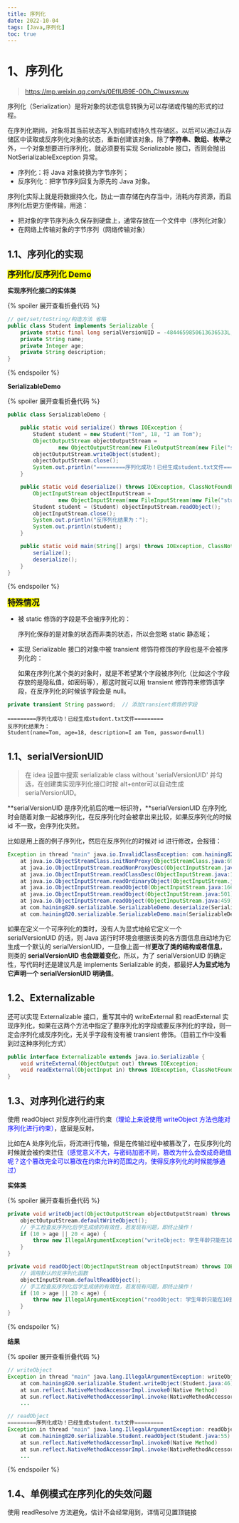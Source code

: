 ```yaml
---
title: 序列化
date: 2022-10-04
tags: [Java,序列化]
toc: true
---
```


# 1、序列化

> https://mp.weixin.qq.com/s/0EfIUB9E-0Oh_Clwuxswuw

序列化（Serialization）是将对象的状态信息转换为可以存储或传输的形式的过程。

在序列化期间，对象将其当前状态写入到临时或持久性存储区。以后可以通过从存储区中读取或反序列化对象的状态，重新创建该对象。除了**字符串、数组、枚举**之外，一个对象想要进行序列化，就必须要有实现 Serializable 接口，否则会抛出 NotSerializableException 异常。

- 序列化：将 Java 对象转换为字节序列；
- 反序列化：把字节序列回复为原先的 Java 对象。

<!--more-->

序列化实际上就是将数据持久化，防止一直存储在内存当中，消耗内存资源，而且序列化后更方便传输，用途：

- 把对象的字节序列永久保存到硬盘上，通常存放在一个文件中（序列化对象）
- 在网络上传输对象的字节序列（网络传输对象）

## 1.1、序列化的实现

<font size=4 style="font-weight:bold;background:yellow;">序列化/反序列化 Demo</font>

**实现序列化接口的实体类**

{% spoiler 展开查看折叠代码 %}

```java
// get/set/toString/构造方法 省略
public class Student implements Serializable {
    private static final long serialVersionUID = -4844659850613636533L;
    private String name;
    private Integer age;
    private String description;
}
```

{% endspoiler %}

**SerializableDemo**

{% spoiler 展开查看折叠代码 %}

```java
public class SerializableDemo {

    public static void serialize() throws IOException {
        Student student = new Student("Tom", 18, "I am Tom");
        ObjectOutputStream objectOutputStream =
                new ObjectOutputStream(new FileOutputStream(new File("student.txt")));
        objectOutputStream.writeObject(student);
        objectOutputStream.close();
        System.out.println("=========序列化成功！已经生成student.txt文件=========");
    }

    public static void deserialize() throws IOException, ClassNotFoundException {
        ObjectInputStream objectInputStream =
                new ObjectInputStream(new FileInputStream(new File("student.txt")));
        Student student = (Student) objectInputStream.readObject();
        objectInputStream.close();
        System.out.println("反序列化结果为：");
        System.out.println(student);
    }

    public static void main(String[] args) throws IOException, ClassNotFoundException {
        serialize();
        deserialize();
    }
}
```

{% endspoiler %}

<font size=4 style="font-weight:bold;background:yellow;">特殊情况</font>

- 被 static 修饰的字段是不会被序列化的：

  序列化保存的是对象的状态而非类的状态，所以会忽略 static 静态域；

- 实现 Serializable 接口的对象中被 transient 修饰符修饰的字段也是不会被序列化的：

  如果在序列化某个类的对象时，就是不希望某个字段被序列化（比如这个字段存放的是隐私值，如密码等），那这时就可以用 transient 修饰符来修饰该字段，在反序列化的时候该字段会是 null。

```java
private transient String password;	// 添加transient修饰的字段
```

```
=========序列化成功！已经生成student.txt文件=========
反序列化结果为：
Student(name=Tom, age=18, description=I am Tom, password=null)
```

## 1.1、serialVersionUID

> 在 idea 设置中搜索 serializable class without 'serialVersionUID' 并勾选，在创建类实现序列化接口时按 alt+enter可以自动生成 serialVersionUID。

**serialVersionUID 是序列化前后的唯一标识符，**serialVersionUID 在序列化时会随着对象一起被序列化，在反序列化时会被拿出来比较，如果反序列化的时候 id 不一致，会序列化失败。

比如是用上面的例子序列化，然后在反序列化的时候对 id 进行修改，会报错：

```java
Exception in thread "main" java.io.InvalidClassException: com.haining820.serializable.Student; local class incompatible: stream classdesc serialVersionUID = -4844659850613636522, local class serialVersionUID = -4844659850613636533
	at java.io.ObjectStreamClass.initNonProxy(ObjectStreamClass.java:699)
	at java.io.ObjectInputStream.readNonProxyDesc(ObjectInputStream.java:2001)
	at java.io.ObjectInputStream.readClassDesc(ObjectInputStream.java:1848)
	at java.io.ObjectInputStream.readOrdinaryObject(ObjectInputStream.java:2158)
	at java.io.ObjectInputStream.readObject0(ObjectInputStream.java:1665)
	at java.io.ObjectInputStream.readObject(ObjectInputStream.java:501)
	at java.io.ObjectInputStream.readObject(ObjectInputStream.java:459)
	at com.haining820.serializable.SerializableDemo.deserialize(SerializableDemo.java:31)
	at com.haining820.serializable.SerializableDemo.main(SerializableDemo.java:39)
```

如果在定义一个可序列化的类时，没有人为显式地给它定义一个 serialVersionUID 的话，则 Java 运行时环境会根据该类的各方面信息自动地为它生成一个默认的 serialVersionUID，一旦像上面一样**更改了类的结构或者信息**，则类的 **serialVersionUID 也会跟着变化**，所以，为了 serialVersionUID 的确定性，写代码时还是建议凡是 implements Serializable 的类，都最好**人为显式地为它声明一个 serialVersionUID 明确值**。

## 1.2、Externalizable

还可以实现 Externalizable 接口，重写其中的 writeExternal 和 readExternal 实现序列化，如果在这两个方法中指定了要序列化的字段或要反序列化的字段，则一定会序列化或反序列化，无关乎字段有没有被 transient 修饰。（目前工作中没看到过这种序列化方式）

```java
public interface Externalizable extends java.io.Serializable {
    void writeExternal(ObjectOutput out) throws IOException;
    void readExternal(ObjectInput in) throws IOException, ClassNotFoundException;
}
```

## 1.3、对序列化进行约束

使用 readObject 对反序列化进行约束<font color='#0000ff'>（理论上来说使用 writeObject 方法也能对序列化进行约束）</font>，底层是反射。

比如在A 处序列化后，将流进行传输，但是在传输过程中被篡改了，在反序列化的时候就会被约束拦住<font color='#0000ff'>（感觉意义不大，与密码加密不同，篡改为什么会改成奇葩值呢？这个篡改完全可以篡改在约束允许的范围之内，使得反序列化的时候能够通过）</font>

**实体类**

{% spoiler 展开查看折叠代码 %}

```java
private void writeObject(ObjectOutputStream objectOutputStream) throws IOException {
    objectOutputStream.defaultWriteObject();
    // 手工检查反序列化后学生成绩的有效性，若发现有问题，即终止操作！
    if (10 > age || 20 < age) {
        throw new IllegalArgumentException("writeObject: 学生年龄只能在10到20之间！");
    }
}

private void readObject(ObjectInputStream objectInputStream) throws IOException, ClassNotFoundException {
    // 调用默认的反序列化函数
    objectInputStream.defaultReadObject();
    // 手工检查反序列化后学生成绩的有效性，若发现有问题，即终止操作！
    if (10 > age || 20 < age) {
        throw new IllegalArgumentException("readObject: 学生年龄只能在10到20之间！");
    }
}
```

{% endspoiler %}

**结果**

{% spoiler 展开查看折叠代码 %}

```java
// writeObject
Exception in thread "main" java.lang.IllegalArgumentException: writeObject: 学生年龄只能在10到20之间！
	at com.haining820.serializable.Student.writeObject(Student.java:46)
	at sun.reflect.NativeMethodAccessorImpl.invoke0(Native Method)
	at sun.reflect.NativeMethodAccessorImpl.invoke(NativeMethodAccessorImpl.java:62)
	...

// readObject
=========序列化成功！已经生成student.txt文件=========
Exception in thread "main" java.lang.IllegalArgumentException: readObject: 学生年龄只能在10到20之间！
	at com.haining820.serializable.Student.readObject(Student.java:55)
	at sun.reflect.NativeMethodAccessorImpl.invoke0(Native Method)
	at sun.reflect.NativeMethodAccessorImpl.invoke(NativeMethodAccessorImpl.java:62)
	...
```

{% endspoiler %}

## 1.4、单例模式在序列化的失效问题

使用 readResolve 方法避免，估计不会经常用到，详情可见置顶链接